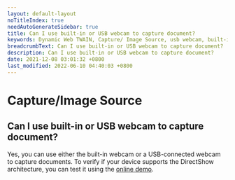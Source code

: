 ```yaml
---
layout: default-layout
noTitleIndex: true
needAutoGenerateSidebar: true
title: Can I use built-in or USB webcam to capture document?
keywords: Dynamic Web TWAIN, Capture/ Image Source, usb webcam, built-in webcam
breadcrumbText: Can I use built-in or USB webcam to capture document?
description: Can I use built-in or USB webcam to capture document?
date: 2021-12-08 03:01:32 +0800
last_modified: 2022-06-10 04:40:03 +0800
---
```


# Capture/Image Source

## Can I use built-in or USB webcam to capture document?

Yes, you can use either the built-in webcam or a USB-connected webcam to capture documents. To verify if your device supports the DirectShow architecture, you can test it using the [online demo](https://demo.dynamsoft.com/web-twain/camera-scan).

